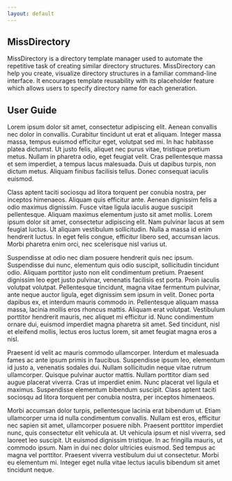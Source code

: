 ```yaml
---
layout: default
---
```


## MissDirectory
MissDirectory is a directory template manager used to automate the repetitive task of creating similar directory structures.
MissDirectory can help you create, visualize directory structures in a familiar command-line interface.
It encourages template reusability with its placeholder feature which allows users to specify directory name for each generation.


## User Guide

Lorem ipsum dolor sit amet, consectetur adipiscing elit. Aenean convallis nec dolor in convallis. Curabitur tincidunt ut erat et aliquam. Integer massa massa, tempus euismod efficitur eget, volutpat sed mi. In hac habitasse platea dictumst. Ut justo felis, aliquet nec purus vitae, tristique pretium metus. Nullam in pharetra odio, eget feugiat velit. Cras pellentesque massa et sem imperdiet, a tempus lacus malesuada. Duis ut dapibus turpis, non dictum metus. Aliquam finibus facilisis tellus. Donec consequat iaculis euismod.

Class aptent taciti sociosqu ad litora torquent per conubia nostra, per inceptos himenaeos. Aliquam quis efficitur ante. Aenean dignissim felis a odio maximus dignissim. Fusce vitae ligula iaculis augue suscipit pellentesque. Aliquam maximus elementum justo sit amet mollis. Lorem ipsum dolor sit amet, consectetur adipiscing elit. Nam pulvinar lacus at sem feugiat luctus. Ut aliquam vestibulum sollicitudin. Nulla a massa id enim hendrerit luctus. In eget felis congue, efficitur libero sed, accumsan lacus. Morbi pharetra enim orci, nec scelerisque nisl varius ut.

Suspendisse at odio nec diam posuere hendrerit quis nec ipsum. Suspendisse dui nunc, elementum quis odio suscipit, sollicitudin tincidunt odio. Aliquam porttitor justo non elit condimentum pretium. Praesent dignissim leo eget justo pulvinar, venenatis facilisis est porta. Proin iaculis volutpat volutpat. Pellentesque tincidunt, magna vitae fermentum pulvinar, ante neque auctor ligula, eget dignissim sem ipsum in velit. Donec porta dapibus ex, et interdum mauris commodo in. Pellentesque aliquam massa massa, lacinia mollis eros rhoncus mattis. Aliquam erat volutpat. Vestibulum porttitor hendrerit mauris, nec aliquet mi efficitur id. Nunc condimentum ornare dui, euismod imperdiet magna pharetra sit amet. Sed tincidunt, nisl et eleifend mollis, lectus eros luctus lorem, sit amet feugiat magna eros a nisl.

Praesent id velit ac mauris commodo ullamcorper. Interdum et malesuada fames ac ante ipsum primis in faucibus. Suspendisse ipsum leo, elementum id justo a, venenatis sodales dui. Nullam sollicitudin neque vitae rutrum ullamcorper. Quisque pulvinar auctor mattis. Nullam porttitor diam sed augue placerat viverra. Cras ut imperdiet enim. Nunc placerat vel ligula et maximus. Suspendisse elementum bibendum suscipit. Class aptent taciti sociosqu ad litora torquent per conubia nostra, per inceptos himenaeos.

Morbi accumsan dolor turpis, pellentesque lacinia erat bibendum ut. Etiam ullamcorper urna id nulla condimentum convallis. Nullam est eros, efficitur nec sapien sit amet, ullamcorper posuere nibh. Praesent porttitor imperdiet nunc, quis consectetur elit vehicula at. Ut vehicula ipsum et nisl viverra, sed laoreet leo suscipit. Ut euismod dignissim tristique. In ac fringilla mauris, ut commodo ipsum. Nam in dui nec dolor ultricies euismod. Sed tempus ac magna vel porttitor. Praesent viverra vestibulum dui ut consectetur. Morbi eu elementum mi. Integer eget nulla vitae lectus iaculis bibendum sit amet tincidunt neque.
